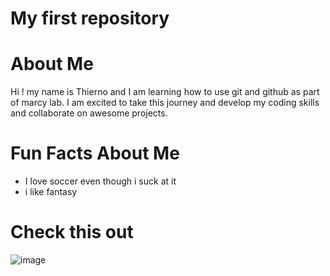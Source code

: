 # My first repository

# About Me
Hi ! my name is Thierno and I am learning how to use git and github as part of marcy lab. I am excited to take this journey and develop my coding skills and collaborate on awesome projects.
# Fun Facts About Me
- I love soccer even though i suck at it
- i like fantasy
# Check this out 
![image](https://github.com/user-attachments/assets/460f9e99-3a19-49f1-8e8d-6ae41acd76e4)
